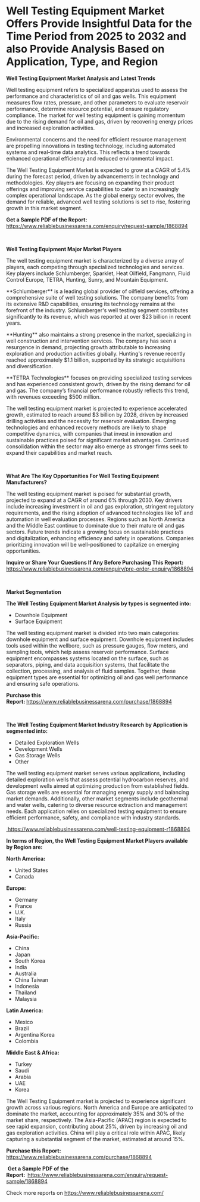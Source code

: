 <p><h1>Well Testing Equipment Market Offers Provide Insightful Data for the Time Period from 2025 to 2032 and also Provide Analysis Based on Application, Type, and Region</h1></p><p><strong>Well Testing Equipment Market Analysis and Latest Trends</strong></p>
<p><p>Well testing equipment refers to specialized apparatus used to assess the performance and characteristics of oil and gas wells. This equipment measures flow rates, pressure, and other parameters to evaluate reservoir performance, determine resource potential, and ensure regulatory compliance. The market for well testing equipment is gaining momentum due to the rising demand for oil and gas, driven by recovering energy prices and increased exploration activities. </p><p>Environmental concerns and the need for efficient resource management are propelling innovations in testing technology, including automated systems and real-time data analytics. This reflects a trend towards enhanced operational efficiency and reduced environmental impact. </p><p>The Well Testing Equipment Market is expected to grow at a CAGR of 5.4% during the forecast period, driven by advancements in technology and methodologies. Key players are focusing on expanding their product offerings and improving service capabilities to cater to an increasingly complex operational landscape. As the global energy sector evolves, the demand for reliable, advanced well testing solutions is set to rise, fostering growth in this market segment.</p></p>
<p><strong>Get a Sample PDF of the Report:&nbsp;</strong> <a href="https://www.reliablebusinessarena.com/enquiry/request-sample/1868894?utm_campaign=1990&utm_medium=2&utm_source=Github&utm_content=ia&utm_term=16022025&utm_id=well-testing-equipment">https://www.reliablebusinessarena.com/enquiry/request-sample/1868894</a></p>
<p>&nbsp;</p>
<p><strong>Well Testing Equipment Major Market Players</strong></p>
<p><p>The well testing equipment market is characterized by a diverse array of players, each competing through specialized technologies and services. Key players include Schlumberger, Sparklet, Heat Oilfield, Fangmann, Fluid Control Europe, TETRA, Hunting, Sunry, and Mountain Equipment. </p><p>**Schlumberger** is a leading global provider of oilfield services, offering a comprehensive suite of well testing solutions. The company benefits from its extensive R&D capabilities, ensuring its technology remains at the forefront of the industry. Schlumberger's well testing segment contributes significantly to its revenue, which was reported at over $23 billion in recent years.</p><p>**Hunting** also maintains a strong presence in the market, specializing in well construction and intervention services. The company has seen a resurgence in demand, projecting growth attributable to increasing exploration and production activities globally. Hunting's revenue recently reached approximately $1.1 billion, supported by its strategic acquisitions and diversification.</p><p>**TETRA Technologies** focuses on providing specialized testing services and has experienced consistent growth, driven by the rising demand for oil and gas. The company’s financial performance robustly reflects this trend, with revenues exceeding $500 million.</p><p>The well testing equipment market is projected to experience accelerated growth, estimated to reach around $3 billion by 2028, driven by increased drilling activities and the necessity for reservoir evaluation. Emerging technologies and enhanced recovery methods are likely to shape competitive dynamics, with companies that invest in innovation and sustainable practices poised for significant market advantages. Continued consolidation within the sector may also emerge as stronger firms seek to expand their capabilities and market reach.</p></p>
<p>&nbsp;</p>
<p><strong>What Are The Key Opportunities For Well Testing Equipment Manufacturers?</strong></p>
<p><p>The well testing equipment market is poised for substantial growth, projected to expand at a CAGR of around 6% through 2030. Key drivers include increasing investment in oil and gas exploration, stringent regulatory requirements, and the rising adoption of advanced technologies like IoT and automation in well evaluation processes. Regions such as North America and the Middle East continue to dominate due to their mature oil and gas sectors. Future trends indicate a growing focus on sustainable practices and digitalization, enhancing efficiency and safety in operations. Companies prioritizing innovation will be well-positioned to capitalize on emerging opportunities.</p></p>
<p><strong>Inquire or Share Your Questions If Any Before Purchasing This Report:</strong> <a href="https://www.reliablebusinessarena.com/enquiry/pre-order-enquiry/1868894?utm_campaign=1990&utm_medium=2&utm_source=Github&utm_content=ia&utm_term=16022025&utm_id=well-testing-equipment">https://www.reliablebusinessarena.com/enquiry/pre-order-enquiry/1868894</a></p>
<p>&nbsp;</p>
<p><strong>Market Segmentation</strong></p>
<p><strong>The Well Testing Equipment Market Analysis by types is segmented into:</strong></p>
<p><ul><li>Downhole Equipment</li><li>Surface Equipment</li></ul></p>
<p><p>The well testing equipment market is divided into two main categories: downhole equipment and surface equipment. Downhole equipment includes tools used within the wellbore, such as pressure gauges, flow meters, and sampling tools, which help assess reservoir performance. Surface equipment encompasses systems located on the surface, such as separators, piping, and data acquisition systems, that facilitate the collection, processing, and analysis of fluid samples. Together, these equipment types are essential for optimizing oil and gas well performance and ensuring safe operations.</p></p>
<p><strong>Purchase this Report:&nbsp;</strong><a href="https://www.reliablebusinessarena.com/purchase/1868894?utm_campaign=1990&utm_medium=2&utm_source=Github&utm_content=ia&utm_term=16022025&utm_id=well-testing-equipment">https://www.reliablebusinessarena.com/purchase/1868894</a></p>
<p>&nbsp;</p>
<p><strong>The Well Testing Equipment Market Industry Research by Application is segmented into:</strong></p>
<p><ul><li>Detailed Exploration Wells</li><li>Development Wells</li><li>Gas Storage Wells</li><li>Other</li></ul></p>
<p><p>The well testing equipment market serves various applications, including detailed exploration wells that assess potential hydrocarbon reserves, and development wells aimed at optimizing production from established fields. Gas storage wells are essential for managing energy supply and balancing market demands. Additionally, other market segments include geothermal and water wells, catering to diverse resource extraction and management needs. Each application relies on specialized testing equipment to ensure efficient performance, safety, and compliance with industry standards.</p></p>
<p><a href="https://www.reliablebusinessarena.com/well-testing-equipment-r1868894?utm_campaign=1990&utm_medium=2&utm_source=Github&utm_content=ia&utm_term=16022025&utm_id=well-testing-equipment">&nbsp;https://www.reliablebusinessarena.com/well-testing-equipment-r1868894</a></p>
<p><strong>In terms of Region, the Well Testing Equipment Market Players available by Region are:</strong></p>
<p>
    <p> <strong> North America: </strong>
        <ul>
            <li>United States</li>
            <li>Canada</li>
        </ul>
        </p> 
    <p> <strong> Europe: </strong>
        <ul>
            <li>Germany</li>
            <li>France</li>
            <li>U.K.</li>
            <li>Italy</li>
            <li>Russia</li>
        </ul>
        </p> 
    <p> <strong> Asia-Pacific: </strong>
        <ul>
            <li>China</li>
            <li>Japan</li>
            <li>South Korea</li>
            <li>India</li>
            <li>Australia</li>
            <li>China Taiwan</li>
            <li>Indonesia</li>
            <li>Thailand</li>
            <li>Malaysia</li>
        </ul>
        </p> 
    <p> <strong> Latin America: </strong>
        <ul>
            <li>Mexico</li>
            <li>Brazil</li>
            <li>Argentina Korea</li>
            <li>Colombia</li>
        </ul>
        </p> 
    <p> <strong> Middle East & Africa: </strong>
        <ul>
            <li>Turkey</li>
            <li>Saudi</li>
            <li>Arabia</li>
            <li>UAE</li>
            <li>Korea</li>
        </ul>
    </p>
    </p>
<p><p>The Well Testing Equipment market is projected to experience significant growth across various regions. North America and Europe are anticipated to dominate the market, accounting for approximately 35% and 30% of the market share, respectively. The Asia-Pacific (APAC) region is expected to see rapid expansion, contributing about 25%, driven by increasing oil and gas exploration activities. China will play a critical role within APAC, likely capturing a substantial segment of the market, estimated at around 15%.</p></p>
<p><strong>Purchase this Report: </strong><a href="https://www.reliablebusinessarena.com/purchase/1868894?utm_campaign=1990&utm_medium=2&utm_source=Github&utm_content=ia&utm_term=16022025&utm_id=well-testing-equipment">https://www.reliablebusinessarena.com/purchase/1868894</a></p>
<p>&nbsp;<strong>Get a Sample PDF of the Report:&nbsp;&nbsp;</strong><a href="https://www.reliablebusinessarena.com/enquiry/request-sample/1868894?utm_campaign=1990&utm_medium=2&utm_source=Github&utm_content=ia&utm_term=16022025&utm_id=well-testing-equipment">https://www.reliablebusinessarena.com/enquiry/request-sample/1868894</a></p>
<p><strong></strong></p>
<p>Check more reports on <a href="https://www.reliablebusinessarena.com/?utm_campaign=1990&utm_medium=2&utm_source=Github&utm_content=ia&utm_term=16022025&utm_id=well-testing-equipment">https://www.reliablebusinessarena.com/</a></p>